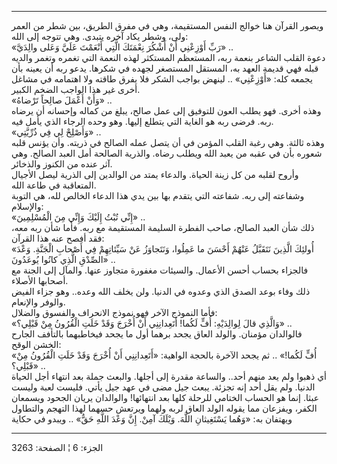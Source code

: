 ------------------------------------------------------------------------

ويصور القرآن هنا خوالج النفس المستقيمة، وهي في مفرق الطريق، بين شطر من
العمر ولى، وشطر يكاد آخره يتبدى. وهي تتوجه إلى الله:  
«رَبِّ أَوْزِعْنِي أَنْ أَشْكُرَ نِعْمَتَكَ الَّتِي أَنْعَمْتَ عَلَيَّ وَعَلى والِدَيَّ» ..  
دعوة القلب الشاعر بنعمة ربه، المستعظم المستكثر لهذه النعمة التي تغمره
وتغمر والديه قبله فهي قديمة العهد به، المستقل المستصغر لجهده في شكرها.
يدعو ربه أن يعينه بأن يجمعه كله: «أَوْزِعْنِي» .. لينهض بواجب الشكر فلا يفرق
طاقته ولا اهتمامه في مشاغل أخرى غير هذا الواجب الضخم الكبير.  
«وَأَنْ أَعْمَلَ صالِحاً تَرْضاهُ» ..  
وهذه أخرى. فهو يطلب العون للتوفيق إلى عمل صالح، يبلغ من كماله وإحسانه أن
يرضاه ربه. فرضى ربه هو الغاية التي يتطلع إليها. وهو وحده الرجاء الذي
يأمل فيه.  
«وَأَصْلِحْ لِي فِي ذُرِّيَّتِي» ..  
وهذه ثالثة. وهي رغبة القلب المؤمن في أن يتصل عمله الصالح في ذريته. وأن
يؤنس قلبه شعوره بأن في عقبه من يعبد الله ويطلب رضاه. والذرية الصالحة أمل
العبد الصالح. وهي آثر عنده من الكنوز والذخائر.  
وأروح لقلبه من كل زينة الحياة. والدعاء يمتد من الوالدين إلى الذرية ليصل
الأجيال المتعاقبة في طاعة الله.  
وشفاعته إلى ربه. شفاعته التي يتقدم بها بين يدي هذا الدعاء الخالص لله، هي
التوبة والإسلام:  
«إِنِّي تُبْتُ إِلَيْكَ وَإِنِّي مِنَ الْمُسْلِمِينَ» ..  
ذلك شأن العبد الصالح، صاحب الفطرة السليمة المستقيمة مع ربه. فأما شأن ربه
معه، فقد أفصح عنه هذا القرآن:  
«أُولئِكَ الَّذِينَ نَتَقَبَّلُ عَنْهُمْ أَحْسَنَ ما عَمِلُوا، وَنَتَجاوَزُ عَنْ سَيِّئاتِهِمْ فِي أَصْحابِ
الْجَنَّةِ. وَعْدَ الصِّدْقِ الَّذِي كانُوا يُوعَدُونَ» ..  
فالجزاء بحساب أحسن الأعمال. والسيئات مغفورة متجاوز عنها. والمآل إلى
الجنة مع أصحابها الأصلاء.  
ذلك وفاء بوعد الصدق الذي وعدوه في الدنيا. ولن يخلف الله وعده.. وهو جزاء
الفيض والوفر والإنعام.  
فأما النموذج الآخر فهو نموذج الانحراف والفسوق والضلال:  
«وَالَّذِي قالَ لِوالِدَيْهِ: أُفٍّ لَكُما! أَتَعِدانِنِي أَنْ أُخْرَجَ وَقَدْ خَلَتِ الْقُرُونُ مِنْ قَبْلِي؟»
..  
فالوالدان مؤمنان. والولد العاق يجحد برهما أول ما يجحد فيخاطبهما بالتأفف
الجارح الخشن الوقح:  
«أُفٍّ لَكُما!» .. ثم يجحد الآخرة بالحجة الواهية: «أَتَعِدانِنِي أَنْ أُخْرَجَ وَقَدْ خَلَتِ
الْقُرُونُ مِنْ قَبْلِي؟» ..  
أي ذهبوا ولم يعد منهم أحد.. والساعة مقدرة إلى أجلها. والبعث جملة بعد
انتهاء أجل الحياة الدنيا. ولم يقل أحد إنه تجزئة. يبعث جيل مضى في عهد جيل
يأتي. فليست لعبة وليست عبثا. إنما هو الحساب الختامي للرحلة كلها بعد
انتهائها! والوالدان يريان الجحود ويسمعان الكفر، ويفزعان مما يقوله الولد
العاق لربه ولهما ويرتعش حسهما لهذا التهجم والتطاول ويهتفان به: «وَهُما
يَسْتَغِيثانِ اللَّهَ. وَيْلَكَ آمِنْ. إِنَّ وَعْدَ اللَّهِ حَقٌّ» .. ويبدو في حكاية

------------------------------------------------------------------------

الجزء: 6 ¦ الصفحة: 3263
